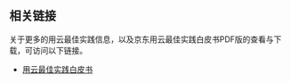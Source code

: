 ## 相关链接

关于更多的用云最佳实践信息，以及京东用云最佳实践白皮书PDF版的查看与下载，可访问以下链接。

- [用云最佳实践白皮书](https://www.jdcloud.com/cn/jdcloud-whitepaper/all?wp=1#wp_list)

